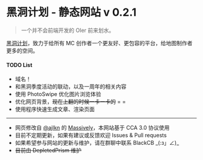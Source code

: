 # 黑洞计划 - 静态网站    v 0.2.1

 > 一个并不会前端开发的 OIer 前来划水。

[黑洞计划](http://www.mcbbs.net/thread-812631-1-1.html)，致力于给所有 MC 创作者一个更友好、更包容的平台，给地图制作者更多的空间。

#### TODO List
- 域名！
- 和黑洞季度活动的联动，以及一周年的相关内容
- 使用 PhotoSwipe 优化图片浏览体验
- 优化网页背景，~~现在上翻的时候一卡一卡的~~ = =
- 使用程序快速生成文章、渲染页面

-----
- 网页修改自 [@ajlkn](https://twitter.com/ajlkn) 的 [Massively](https://html5up.net/massively)，本网站基于 CCA 3.0 协议使用
- 目前不定期更新，如果有建议或反馈欢迎 Issues & Pull requests
- 如果希望参与网站的更新与维护，请在群聊中联系 BlackCB \_(:з」∠)\_ 
- ~~目前由 DepletedPrism 维护~~